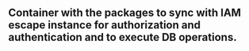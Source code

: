 ## Container with the packages to sync with IAM escape instance for authorization and authentication and to execute DB operations. 
